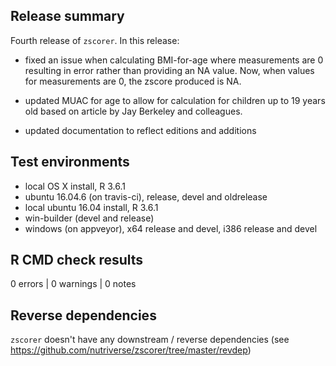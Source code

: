 ## Release summary
Fourth release of `zscorer`. In this release:

* fixed an issue when calculating BMI-for-age where measurements are 0 resulting in error rather than providing an NA value. Now, when values for measurements are 0, the zscore produced is NA.

* updated MUAC for age to allow for calculation for children up to 19 years old based on article by Jay Berkeley and colleagues.

* updated documentation to reflect editions and additions

## Test environments
* local OS X install, R 3.6.1
* ubuntu 16.04.6 (on travis-ci), release, devel and oldrelease
* local ubuntu 16.04 install, R 3.6.1
* win-builder (devel and release)
* windows (on appveyor), x64 release and devel, i386 release and devel

## R CMD check results

0 errors | 0 warnings | 0 notes

## Reverse dependencies
`zscorer` doesn't have any downstream / reverse dependencies 
(see https://github.com/nutriverse/zscorer/tree/master/revdep)
